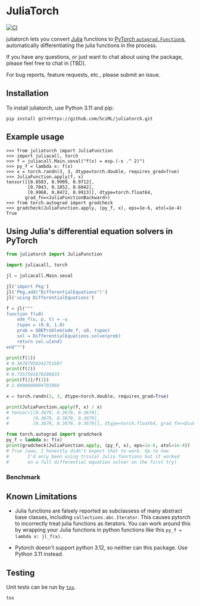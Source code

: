 # JuliaTorch

[![CI](https://github.com/SciML/juliatorch/workflows/CI/badge.svg)](https://github.com/SciML/juliatorch/actions)

juliatorch lets you convert [Julia](https://julialang.org/) functions to
[PyTorch `autograd.Function`s](https://pytorch.org/docs/stable/autograd.html), automatically
differentiating the julia functions in the process.

If you have any questions, or just want to chat about using the package,
please feel free to chat in [TBD].

For bug reports, feature requests, etc., please submit an issue.

## Installation

To install juliatorch, use Python 3.11 and pip:

```
pip install git+https://github.com/SciML/juliatorch.git
```

## Example usage

```pycon
>>> from juliatorch import JuliaFunction
>>> import juliacall, torch
>>> f = juliacall.Main.seval("f(x) = exp.(-x .^ 2)")
>>> py_f = lambda x: f(x)
>>> x = torch.randn(3, 3, dtype=torch.double, requires_grad=True)
>>> JuliaFunction.apply(f, x)
tensor([[0.8583, 0.9999, 0.9712],
        [0.7043, 0.1852, 0.6042],
        [0.9968, 0.8472, 0.9913]], dtype=torch.float64,
       grad_fn=<JuliaFunctionBackward>)
>>> from torch.autograd import gradcheck
>>> gradcheck(JuliaFunction.apply, (py_f, x), eps=1e-6, atol=1e-4)
True
```

## Using Julia's differential equation solvers in PyTorch

```python
from juliatorch import JuliaFunction

import juliacall, torch

jl = juliacall.Main.seval

jl('import Pkg')
jl('Pkg.add("DifferentialEquations")')
jl('using DifferentialEquations')

f = jl("""
function f(u0)
    ode_f(u, p, t) = -u
    tspan = (0.0, 1.0)
    prob = ODEProblem(ode_f, u0, tspan)
    sol = DifferentialEquations.solve(prob)
    return sol.u[end]
end""")

print(f(1))
# 0.36787959342751697
print(f(2))
# 0.7357591870280833
print(f(2)/f(1))
# 2.0000000004703966

x = torch.randn(3, 3, dtype=torch.double, requires_grad=True)

print(JuliaFunction.apply(f, x) / x)
# tensor([[0.3679, 0.3679, 0.3679],
#         [0.3679, 0.3679, 0.3679],
#         [0.3679, 0.3679, 0.3679]], dtype=torch.float64, grad_fn=<DivBackward0>)

from torch.autograd import gradcheck
py_f = lambda x: f(x)
print(gradcheck(JuliaFunction.apply, (py_f, x), eps=1e-6, atol=1e-4))
# True (wow, I honestly didn't expect that to work. Up to now
#       I'd only been using trivial Julia functions but it worked
#       on a full differential equation solver on the first try)
```

<!--
## Collab Notebook Examples

- [Solving the Lorenz equation faster than SciPy+Numba](https://colab.research.google.com/drive/1SQCu1puMQO01i3oMg0TXfa1uf7BqgsEW?usp=sharing)

-->

### Benchmark

## Known Limitations

- Julia functions are falsely reported as subclassess of many abstract base classes,
  including `collections.abc.Iterator`. This causes pytorch to incorrectly treat julia
  functions as iterators. You can work around this by wrapping your Julia functions in
  python functions like this `py_f = lambda x: jl_f(x)`.

- Pytorch doesn't support python 3.12, so neither can this package. Use Python 3.11 instead.

## Testing

Unit tests can be run by [`tox`](http://tox.readthedocs.io).

```sh
tox
```
